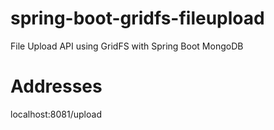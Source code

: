 # spring-boot-gridfs-fileupload
File Upload API using GridFS with Spring Boot MongoDB

# Addresses

localhost:8081/upload

